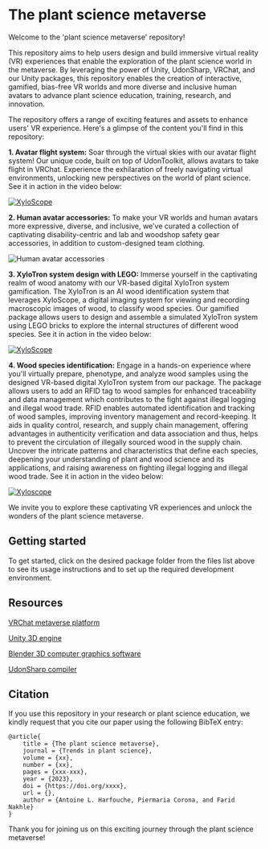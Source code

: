 # The plant science metaverse

Welcome to the 'plant science metaverse' repository!

This repository aims to help users design and build immersive virtual reality (VR) experiences that enable the exploration of the plant science world in the metaverse. By leveraging the power of Unity, UdonSharp, VRChat, and our Unity packages, this repository enables the creation of interactive, gamified, bias-free VR worlds and more diverse and inclusive human avatars to advance plant science education, training, research, and innovation.

The repository offers a range of exciting features and assets to enhance users' VR experience. Here's a glimpse of the content you'll find in this repository:

**1. Avatar flight system:** Soar through the virtual skies with our avatar flight system! Our unique code, built on top of UdonToolkit, allows avatars to take flight in VRChat. Experience the exhilaration of freely navigating virtual environments, unlocking new perspectives on the world of plant science. See it in action in the video below: 

[![XyloScope](http://faridnakhle.com/unitus/ToMTIPS/Flight_thumb.png)](http://faridnakhle.com/unitus/ToMTIPS/Flight.mp4)

**2. Human avatar accessories:** To make your VR worlds and human avatars more expressive, diverse, and inclusive, we've curated a collection of captivating disability-centric and lab and woodshop safety gear accessories, in addition to custom-designed team clothing.

![Human avatar accessories](http://faridnakhle.com/unitus/ToMTIPS/avatars.png?v=1)

**3. XyloTron system design with LEGO:** Immerse yourself in the captivating realm of wood anatomy with our VR-based digital XyloTron system gamification. The XyloTron is an AI wood identification system that leverages XyloScope, a digital imaging system for viewing and recording macroscopic images of wood, to classify wood species. Our gamified package allows users to design and assemble a simulated XyloTron system using LEGO bricks to explore the internal structures of different wood species. See it in action in the video below: 

[![XyloScope](http://faridnakhle.com/unitus/ToMTIPS/Xyloscope_Assembly_thumb.png)](http://faridnakhle.com/unitus/ToMTIPS/Xyloscope_Assembly.mp4)

**4. Wood species identification:** Engage in a hands-on experience where you'll virtually prepare, phenotype, and analyze wood samples using the designed VR-based digital XyloTron system from our package. The package allows users to add an RFID tag to wood samples for enhanced traceability and data management which contributes to the fight against illegal logging and illegal wood trade. RFID enables automated identification and tracking of wood samples, improving inventory management and record-keeping. It aids in quality control, research, and supply chain management, offering advantages in authenticity verification and data association and thus, helps to prevent the circulation of illegally sourced wood in the supply chain. Uncover the intricate patterns and characteristics that define each species, deepening your understanding of plant and wood science and its applications, and raising awareness on fighting illegal logging and illegal wood trade.  See it in action in the video below:

[![Xyloscope](http://faridnakhle.com/unitus/ToMTIPS/Xylotron_thumb.png)](http://faridnakhle.com/unitus/ToMTIPS/Xylotron_functional.mp4)

We invite you to explore these captivating VR experiences and unlock the wonders of the plant science metaverse.

## Getting started

To get started, click on the desired package folder from the files list above to see its usage instructions and to set up the required development environment.

## Resources

[VRChat metaverse platform](https://hello.vrchat.com/)

[Unity 3D engine](https://unity.com/)

[Blender 3D computer graphics software](https://www.blender.org/)

[UdonSharp compiler](https://udonsharp.docs.vrchat.com/)

## Citation

If you use this repository in your research or plant science education, we kindly request that you cite our paper using the following BibTeX entry:

```
@article{
	title = {The plant science metaverse},
	journal = {Trends in plant science},
	volume = {xx},
	number = {xx},
	pages = {xxx-xxx},
	year = {2023},
	doi = {https://doi.org/xxxx},
	url = {},
	author = {Antoine L. Harfouche, Piermaria Corona, and Farid Nakhle}
}
```

Thank you for joining us on this exciting journey through the plant science metaverse!